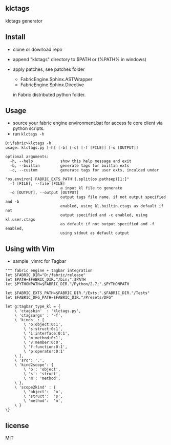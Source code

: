 ## klctags

klctags generator


## Install

* clone or dowrload repo
* append "klctags" directory to $PATH or (%PATH% in windows)
* apply patches, see patches folder

    * FabricEngine.Sphinx.ASTWrapper
    * FabricEngine.Sphinx.Directive
    
    in Fabric distributed python folder.

## Usage

* source your fabric engine environment.bat for access fe core client via python scripts.
* run ```klctags -h ```

``` console
D:\fabric>klctags -h
usage: klctags.py [-h] [-b] [-c] [-f [FILE]] [-o [OUTPUT]]

optional arguments:
  -h, --help            show this help message and exit
  -b, --builtin         generate tags for builtin exts
  -c, --custom          generate tags for user exts, inculded under
                        "os.environ['FABRIC_EXTS_PATH'].split(os.pathsep)[1:]"
  -f [FILE], --file [FILE]
                        a input kl file to generate
  -o [OUTPUT], --output [OUTPUT]
                        output tags file name. if not output specified and -b
                        enabled, using kl.builtin.ctags as default if not
                        output specified and -c enabled, using kl.user.ctags
                        as default if not output specified and -f enabled,
                        using stdout as default output

```


## Using with Vim

* sample _vimrc for Tagbar
``` vim
""" fabric engine + tagbar integration
let $FABRIC_DIR="D:/fabric/release"
let $PATH=$FABRIC_DIR."/bin;".$PATH
let $PYTHONPATH=$FABRIC_DIR."/Python/2.7;".$PYTHONPATH

let $FABRIC_EXTS_PATH=$FABRIC_DIR."/Exts;".$FABRIC_DIR."/Tests"
let $FABRIC_DFG_PATH=$FABRIC_DIR."/Presets/DFG"

let g:tagbar_type_kl = {
    \ 'ctagsbin'  : 'klctags.py',
    \ 'ctagsargs' : '-f',
    \ 'kinds' : [
        \ 'o:object:0:1',
        \ 's:struct:0:1',
        \ 'i:interface:0:1',
        \ 'm:method:0:1',
        \ 'v:member:0:0',
        \ 'f:function:0:1',
        \ 'p:operator:0:1'
    \ ],
    \ 'sro': '.',
    \ 'kind2scope': {
        \ 'o': 'object',
        \ 's': 'struct',
        \ 'm': 'method',
    \ },
    \ 'scope2kind' : {
        \ 'object':  'o',
        \ 'struct':  's',
        \ 'method':  'm',
    \ }
\}
```


## license

MIT
